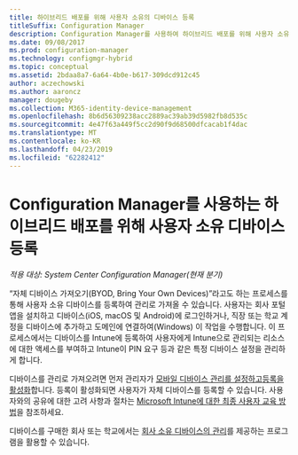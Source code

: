 ```yaml
---
title: 하이브리드 배포를 위해 사용자 소유의 디바이스 등록
titleSuffix: Configuration Manager
description: Configuration Manager를 사용하여 하이브리드 배포를 위해 사용자 소유 디바이스를 등록하는 다양한 방법을 알아봅니다.
ms.date: 09/08/2017
ms.prod: configuration-manager
ms.technology: configmgr-hybrid
ms.topic: conceptual
ms.assetid: 2bdaa8a7-6a64-4b0e-b617-309dcd912c45
author: aczechowski
ms.author: aaroncz
manager: dougeby
ms.collection: M365-identity-device-management
ms.openlocfilehash: 8b6d56309238acc2889ac39ab39d5982fb8d535c
ms.sourcegitcommit: 4e47f63a449f5cc2d90f9d68500dfcacab1f4dac
ms.translationtype: MT
ms.contentlocale: ko-KR
ms.lasthandoff: 04/23/2019
ms.locfileid: "62282412"
---
```

# <a name="enroll-user-owned-devices-for-hybrid-deployments-with-configuration-manager"></a>Configuration Manager를 사용하는 하이브리드 배포를 위해 사용자 소유 디바이스 등록

*적용 대상: System Center Configuration Manager(현재 분기)*

“자체 디바이스 가져오기(BYOD, Bring Your Own Devices)”라고도 하는 프로세스를 통해 사용자 소유 디바이스를 등록하여 관리로 가져올 수 있습니다.  사용자는 회사 포털 앱을 설치하고 디바이스(iOS, macOS 및 Android)에 로그인하거나, 직장 또는 학교 계정을 디바이스에 추가하고 도메인에 연결하여(Windows) 이 작업을 수행합니다. 이 프로세스에서는 디바이스를 Intune에 등록하여 사용자에게 Intune으로 관리되는 리소스에 대한 액세스를 부여하고 Intune이 PIN 요구 등과 같은 특정 디바이스 설정을 관리하게 합니다.

디바이스를 관리로 가져오려면 먼저 관리자가 [모바일 디바이스 관리를 설정하고](setup-hybrid-mdm.md)[등록을 활성화](enable-platform-enrollment.md)합니다. 등록이 활성화되면 사용자가 자체 디바이스를 등록할 수 있습니다. 사용자와의 공유에 대한 고려 사항과 절차는 [Microsoft Intune에 대한 최종 사용자 교육 방법](https://docs.microsoft.com/intune/end-user-educate)을 참조하세요.

디바이스를 구매한 회사 또는 학교에서는 [회사 소유 디바이스의 관리](enroll-company-owned-devices.md)를 제공하는 프로그램을 활용할 수 있습니다.
